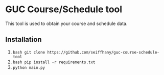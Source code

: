 # GUC Course/Schedule tool

This tool is used to obtain your course and schedule data.

## Installation
1. ```bash git clone https://github.com/seiffhany/guc-course-schedule-tool```
2. ```bash pip install -r requirements.txt```
3. ```python main.py```